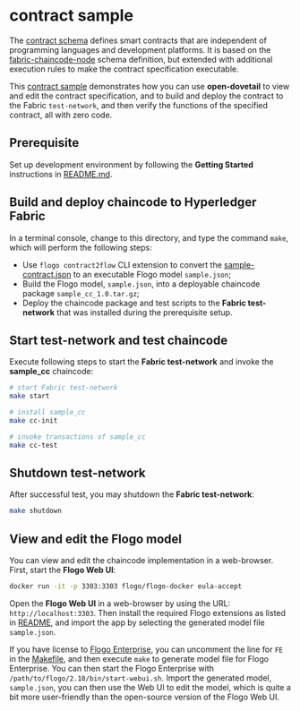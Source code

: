 # contract sample

The [contract schema](./contract-schema.json) defines smart contracts that are independent of programming languages and development platforms. It is based on the [fabric-chaincode-node](https://github.com/hyperledger/fabric-chaincode-node/blob/master/apis/fabric-contract-api/schema/contract-schema.json) schema definition, but extended with additional execution rules to make the contract specification executable.

This [contract sample](./sample-contract.json) demonstrates how you can use **open-dovetail** to view and edit the contract specification, and to build and deploy the contract to the Fabric `test-network`, and then verify the functions of the specified contract, all with zero code.

## Prerequisite

Set up development environment by following the **Getting Started** instructions in [README.md](../README.md).

## Build and deploy chaincode to Hyperledger Fabric

In a terminal console, change to this directory, and type the command `make`, which will perform the following steps:

- Use `flogo contract2flow` CLI extension to convert the [sample-contract.json](./sample-contract.json) to an executable Flogo model `sample.json`;
- Build the Flogo model, `sample.json`, into a deployable chaincode package `sample_cc_1.0.tar.gz`;
- Deploy the chaincode package and test scripts to the **Fabric test-network** that was installed during the prerequisite setup.

## Start test-network and test chaincode

Execute following steps to start the **Fabric test-network** and invoke the **sample_cc** chaincode:

```bash
# start Fabric test-network
make start

# install sample_cc
make cc-init

# invoke transactions of sample_cc
make cc-test
```

## Shutdown test-network

After successful test, you may shutdown the **Fabric test-network**:

```bash
make shutdown
```

## View and edit the Flogo model

You can view and edit the chaincode implementation in a web-browser. First, start the **Flogo Web UI**:

```bash
docker run -it -p 3303:3303 flogo/flogo-docker eula-accept
```

Open the **Flogo Web UI** in a web-browser by using the URL: `http://localhost:3303`. Then install the required Flogo extensions as listed in [README](https://github.com/open-dovetail/fabric-chaincode#view-and-edit-flogo-model), and import the app by selecting the generated model file `sample.json`.

If you have license to [Flogo Enterprise](https://edelivery.tibco.com/storefront/eval/tibco-flogo-enterprise/prod11810.html), you can uncomment the line for `FE` in the [Makefile](./Makefile), and then execute `make` to generate model file for Flogo Enterprise. You can then start the Flogo Enterprise with `/path/to/flogo/2.10/bin/start-webui.sh`. Import the generated model, `sample.json`, you can then use the Web UI to edit the model, which is quite a bit more user-friendly than the open-source version of the Flogo Web UI.
